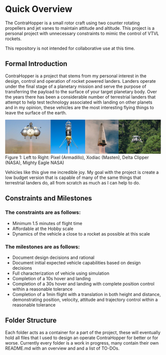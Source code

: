 # Quick Overview
The ContraHopper is a small rotor craft using two counter rotating propellers and jet vanes to maintain attitude and altitude. This project is a personal project with unnecessary constraints to mimic the control of VTVL rockets. 

This repository is not intended for collaborative use at this time.

## Formal Introduction
ContraHopper is a project that stems from my personal interest in the design, control and operation of rocket powered landers. Landers operate under the final stage of a planetary mission and serve the purpose of transferring the payload to the surface of your target planetary body. Over the years there has been a considerable number of terrestrial landers that attempt to help test technology associated with landing on other planets and in my opinion, these vehicles are the most interesting flying things to leave the surface of the earth. 


![](https://github.com/ControlSoup/ContraHopper/blob/main/Documentation/Figures/Terrestial_Landers.jpg)
Figure 1: Left to Right: Pixel (Armadillo), Xodiac (Masten), Delta Clipper (NASA), Mighty Eagle NASA)

Vehicles like this give me incredible joy. My goal with the project is create a low budget version that is
capable of many of the same things that terrestrial landers do, all from scratch as much as I can help to do.

## Constraints and Milestones

### The constraints are as follows:
  - Minimum 1.5 minutes of flight time
  - Affordable at the Hobby scale
  - Dynamics of the vehicle a close to a rocket as possible at this scale

### The milestones are as follows:
  - Document design decisions and rational
  - Document initial expected vehicle capabilities based on design decisions
  - Full characterization of vehicle using simulation
  - Completion of a 10s hover and landing
  - Completion of a 30s hover and landing with complete position control within a reasonable    tolerance
  - Completion of a 1min flight with a translation in both height and distance, demonstrating position,
    velocity, attitude and trajectory control within a reasonable tolerance


## Folder Structure
Each folder acts as a container for a part of the project, these will eventually hold all files that I used to design an operate ContraHopper for better or for worse. Currently every folder is a work in progress, many contain their own README.md with an overview and and a list of TO-DOs.  
